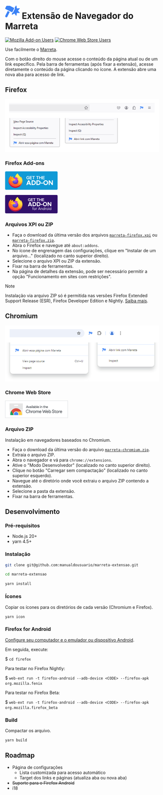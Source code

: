 # ![Ícone do Marreta](./icons/icon48.png "Ícone do Marreta") Extensão de Navegador do Marreta

[![Mozilla Add-on Users](https://img.shields.io/amo/users/marreta?label=mozilla%20add-on%20users)](https://addons.mozilla.org/en-US/firefox/addon/marreta) [![Chrome Web Store Users](https://img.shields.io/chrome-web-store/users/ipelapagohjgjcgpncpbmaaacemafppe?label=chrome%20web%20store%20users)](https://chrome.google.com/webstore/detail/marreta/ipelapagohjgjcgpncpbmaaacemafppe)

Use facilmente o [Marreta](https://marreta.pcdomanual.com/).

Com o botão direito do mouse acesse o conteúdo da página atual ou de um link específico. Pela barra de ferramentas (após fixar a extensão), acesse diretamente o conteúdo da página clicando no ícone. A extensão abre uma nova aba para acesso de link.

## Firefox

![Firefox](./readme-assets/firefox.jpg "Firefox")

### Firefox Add-ons

[![Get the add-on](readme-assets/amo_badge.png 'Get the add-on')](https://addons.mozilla.org/en-US/firefox/addon/marreta/)

[![Get the add-on for Android](readme-assets/amo_android_badge.png 'Get the add-on for Android')](https://addons.mozilla.org/en-US/android/addon/marreta/)

### Arquivos XPI ou ZIP

- Faça o download da última versão dos arquivos [`marreta-firefox.xpi`](https://github.com/manualdousuario/marreta-extensao/releases) ou [`marreta-firefox.zip`](https://github.com/manualdousuario/marreta-extensao/releases).
- Abra o Firefox e navegue até `about:addons`.
- No ícone de engrenagem das configurações, clique em "Instalar de um arquivo..." (localizado no canto superior direito).
- Selecione o arquivo XPI ou ZIP da extensão.
- Fixar na barra de ferramentas.
- Na página de detalhes da extensão, pode ser necessário permitir a opção "Funcionamento em sites com restrições".

> [!NOTE]
> Instalação via arquivo ZIP só é permitida nas versões Firefox Extended Support Release (ESR), Firefox Developer Edition e Nightly. [Saiba mais](https://support.mozilla.org/pt-BR/kb/assinatura-de-extensoes-do-firefox#w_quais-sao-minhas-opcoes-se-eu-quiser-usar-uma-extensao-nao-assinada-usuarios-avancados).

## Chromium

![Chromium](./readme-assets/chromium.jpg "Chromium")

### Chrome Web Store

[![Install from Chrome Web Store](readme-assets/cws_badge.png 'Install from Chrome Web Store')](https://chrome.google.com/webstore/detail/marreta/ipelapagohjgjcgpncpbmaaacemafppe)

### Arquivo ZIP

Instalação em navegadores baseados no Chromium.

- Faça o download da última versão do arquivo [`marreta-chromium.zip`](https://github.com/manualdousuario/marreta-extensao/releases).
- Extraia o arquivo ZIP.
- Abra o navegador e vá para `chrome://extensions`.
- Ative o "Modo Desenvolvedor" (localizado no canto superior direito).
- Clique no botão "Carregar sem compactação" (localizado no canto superior esquerdo).
- Navegue até o diretório onde você extraiu o arquivo ZIP contendo a extensão.
- Selecione a pasta da extensão.
- Fixar na barra de ferramentas.

## Desenvolvimento

### Pré-requisitos

- Node.js 20+
- yarn 4.5+

### Instalação

```bash
git clone git@github.com:manualdousuario/marreta-extensao.git
```

```bash
cd marreta-extensao
```

```bash
yarn install
```

### Ícones

Copiar os ícones para os diretórios de cada versão (Chromium e Firefox).

```bash
yarn icon
```

### Firefox for Android

[Configure seu computador e o emulador ou dispositivo Android](https://extensionworkshop.com/documentation/develop/developing-extensions-for-firefox-for-android/).

Em seguida, execute:

$ `cd firefox`

Para testar no Firefox Nightly:

$ `web-ext run -t firefox-android --adb-device <CODE> --firefox-apk org.mozilla.fenix`

Para testar no Firefox Beta:

$ `web-ext run -t firefox-android --adb-device <CODE> --firefox-apk org.mozilla.firefox_beta`

### Build

Compactar os arquivo.

```bash
yarn build
```

## Roadmap

- Página de configurações
    - Lista customizada para acesso automático
    - Target dos links e páginas (atualiza aba ou nova aba)
- <s>Suporte para o Firefox Android</s>
- i18
